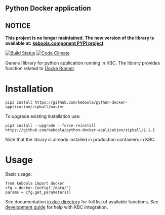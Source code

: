 Python Docker application
-----------------

## NOTICE

**This project is no longer maintained. The new version of the library is available at:** 
**[keboola.component PYPI project](https://pypi.org/project/keboola.component)**

[![Build Status](https://travis-ci.org/keboola/python-docker-application.svg?branch=master)](https://travis-ci.org/keboola/python-docker-application)
[![Code Climate](https://codeclimate.com/github/keboola/python-docker-application/badges/gpa.svg)](https://codeclimate.com/github/keboola/python-docker-application)

General library for python application running in KBC. The library provides function related to [Docke Runner](https://github.com/keboola/docker-bundle).

Installation
===============

```
pip3 install https://github.com/keboola/python-docker-application/zipball/master
```

To upgrade existing installation use:

```
pip3 install --upgrade --force-reinstall https://github.com/keboola/python-docker-application/zipball/2.1.1
```

Note that the library is already installed in production containers in KBC.


Usage
============
Basic usage:
```
from keboola import docker
cfg = docker.Config('/data/')
params = cfg.get_parameters()
```

See documentation [in doc directory](https://github.com/keboola/python-docker-application/tree/master/doc) for full list of available functions. See [development guide](http://developers.keboola.com/extend/custom-science/python/) for help with KBC integration.
